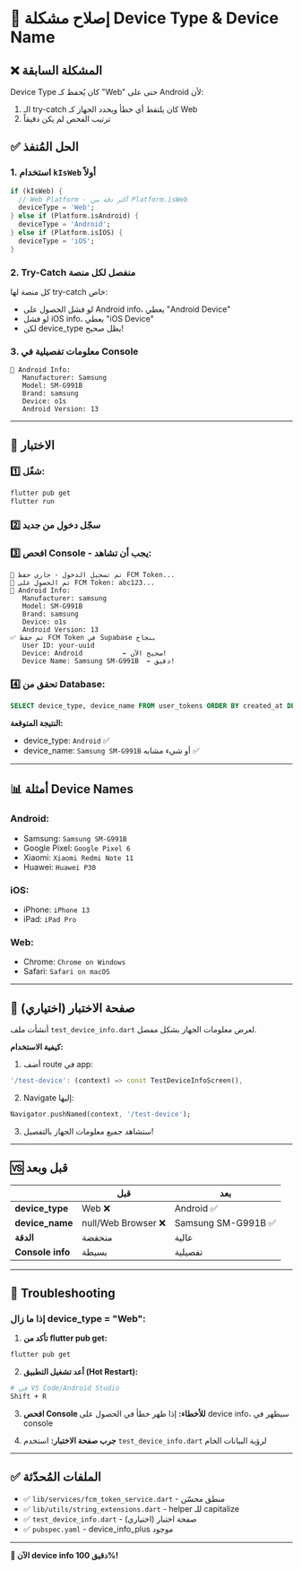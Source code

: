 # 🔧 إصلاح مشكلة Device Type & Device Name

## ❌ المشكلة السابقة

Device Type كان يُحفظ كـ "Web" حتى على Android لأن:
1. الـ try-catch كان يلتقط أي خطأ ويحدد الجهاز كـ Web
2. ترتيب الفحص لم يكن دقيقاً

## ✅ الحل المُنفذ

### 1. استخدام `kIsWeb` أولاً

```dart
if (kIsWeb) {
  // Web Platform - أكثر دقة من Platform.isWeb
  deviceType = 'Web';
} else if (Platform.isAndroid) {
  deviceType = 'Android';
} else if (Platform.isIOS) {
  deviceType = 'iOS';
}
```

### 2. Try-Catch منفصل لكل منصة

كل منصة لها try-catch خاص:
- لو فشل الحصول على Android info، يعطي "Android Device"
- لو فشل iOS info، يعطي "iOS Device"
- لكن device_type يظل صحيح!

### 3. معلومات تفصيلية في Console

```
📱 Android Info:
   Manufacturer: Samsung
   Model: SM-G991B
   Brand: samsung
   Device: o1s
   Android Version: 13
```

---

## 🧪 الاختبار

### 1️⃣ شغّل:
```bash
flutter pub get
flutter run
```

### 2️⃣ سجّل دخول من جديد

### 3️⃣ افحص Console - يجب أن تشاهد:

```
🔐 تم تسجيل الدخول - جاري حفظ FCM Token...
🔑 تم الحصول على FCM Token: abc123...
📱 Android Info:
   Manufacturer: samsung
   Model: SM-G991B
   Brand: samsung
   Device: o1s
   Android Version: 13
✅ تم حفظ FCM Token في Supabase بنجاح
   User ID: your-uuid
   Device: Android          ← صحيح الآن!
   Device Name: Samsung SM-G991B  ← دقيق!
```

### 4️⃣ تحقق من Database:

```sql
SELECT device_type, device_name FROM user_tokens ORDER BY created_at DESC LIMIT 1;
```

**النتيجة المتوقعة:**
- device_type: `Android` ✅
- device_name: `Samsung SM-G991B` أو شيء مشابه ✅

---

## 📊 أمثلة Device Names

### Android:
- Samsung: `Samsung SM-G991B`
- Google Pixel: `Google Pixel 6`
- Xiaomi: `Xiaomi Redmi Note 11`
- Huawei: `Huawei P30`

### iOS:
- iPhone: `iPhone 13`
- iPad: `iPad Pro`

### Web:
- Chrome: `Chrome on Windows`
- Safari: `Safari on macOS`

---

## 🔬 صفحة الاختبار (اختياري)

أنشأت ملف `test_device_info.dart` لعرض معلومات الجهاز بشكل مفصل.

**كيفية الاستخدام:**

1. أضف route في app:
```dart
'/test-device': (context) => const TestDeviceInfoScreen(),
```

2. Navigate إليها:
```dart
Navigator.pushNamed(context, '/test-device');
```

3. ستشاهد جميع معلومات الجهاز بالتفصيل!

---

## 🆚 قبل وبعد

| | قبل | بعد |
|---|-----|-----|
| **device_type** | Web ❌ | Android ✅ |
| **device_name** | null/Web Browser ❌ | Samsung SM-G991B ✅ |
| **الدقة** | منخفضة | عالية |
| **Console info** | بسيطة | تفصيلية |

---

## 🐛 Troubleshooting

### إذا ما زال device_type = "Web":

1. **تأكد من flutter pub get:**
```bash
flutter pub get
```

2. **أعد تشغيل التطبيق (Hot Restart):**
```bash
# في VS Code/Android Studio
Shift + R
```

3. **افحص Console للأخطاء:**
إذا ظهر خطأ في الحصول على device info، سيظهر في console

4. **جرب صفحة الاختبار:**
استخدم `test_device_info.dart` لرؤية البيانات الخام

---

## ✅ الملفات المُحدّثة

- ✅ `lib/services/fcm_token_service.dart` - منطق محسّن
- ✅ `lib/utils/string_extensions.dart` - helper للـ capitalize
- ✅ `test_device_info.dart` - صفحة اختبار (اختياري)
- ✅ `pubspec.yaml` - device_info_plus موجود

---

**🎉 الآن device info دقيق 100%!**
